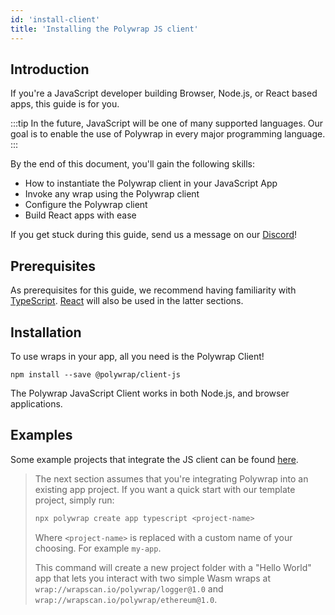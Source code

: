 ```yaml
---
id: 'install-client'
title: 'Installing the Polywrap JS client'
---
```


## **Introduction**

If you're a JavaScript developer building Browser, Node.js, or React based apps, this guide is for you.

:::tip
In the future, JavaScript will be one of many supported languages. Our goal is to enable the use of Polywrap in every major programming language.
:::

By the end of this document, you'll gain the following skills:

- How to instantiate the Polywrap client in your JavaScript App
- Invoke any wrap using the Polywrap client
- Configure the Polywrap client
- Build React apps with ease

If you get stuck during this guide, send us a message on our [Discord](https://discord.com/invite/Z5m88a5qWu)!

## **Prerequisites**

As prerequisites for this guide, we recommend having familiarity with [TypeScript](https://www.typescriptlang.org/). [React](https://reactjs.org/) will also be used in the latter sections.

## **Installation**

To use wraps in your app, all you need is the Polywrap Client!

```
npm install --save @polywrap/client-js
```

The Polywrap JavaScript Client works in both Node.js, and browser applications.

## **Examples**
Some example projects that integrate the JS client can be found [here](https://github.com/polywrap/demos/tree/main/hello-world/app).

> The next section assumes that you're integrating Polywrap into an existing app project. If you want a quick start with our template project, simply run:
>
> ```bash
> npx polywrap create app typescript <project-name>
> ```
>
> Where `<project-name>` is replaced with a custom name of your choosing. For example `my-app`.
>
> This command will create a new project folder with a "Hello World" app that
> lets you interact with two simple Wasm wraps at `wrap://wrapscan.io/polywrap/logger@1.0` and `wrap://wrapscan.io/polywrap/ethereum@1.0`.
